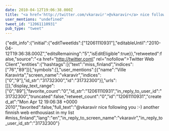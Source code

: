 ```yaml
---
date: 2010-04-12T19:06:38.000Z
title: "<a href='http://twitter.com/vkaravir'>@vkaravir</a> nice following you :-) another finnish web enthousiast in my list #miss_finland″"
user_mentions: "undefined"
tweet_id: "12061110931"
pub_type: "tweet"
---
```

{"edit_info":{"initial":{"editTweetIds":["12061110931"],"editableUntil":"2010-04-12T19:36:38.000Z","editsRemaining":"5","isEditEligible":true}},"retweeted":false,"source":"<a href=\"http://twitter.com\" rel=\"nofollow\">Twitter Web Client</a>","entities":{"hashtags":[{"text":"miss_finland","indices":["76","89"]}],"symbols":[],"user_mentions":[{"name":"Ville Karavirta","screen_name":"vkaravir","indices":["0","9"],"id_str":"31732300","id":"31732300"}],"urls":[]},"display_text_range":["0","89"],"favorite_count":"0","id_str":"12061110931","in_reply_to_user_id":"31732300","truncated":false,"retweet_count":"0","id":"12061110931","created_at":"Mon Apr 12 19:06:38 +0000 2010","favorited":false,"full_text":"@vkaravir nice following you :-) another finnish web enthousiast in my list #miss_finland","lang":"en","in_reply_to_screen_name":"vkaravir","in_reply_to_user_id_str":"31732300"}
